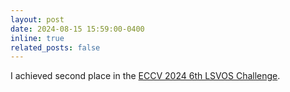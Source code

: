 ```yaml
---
layout: post
date: 2024-08-15 15:59:00-0400
inline: true
related_posts: false
---
```


I achieved second place in the <a href="https://www.omnilabel.org/challenge/challenge-2023" target="_blank">ECCV 2024 6th LSVOS Challenge</a>.
